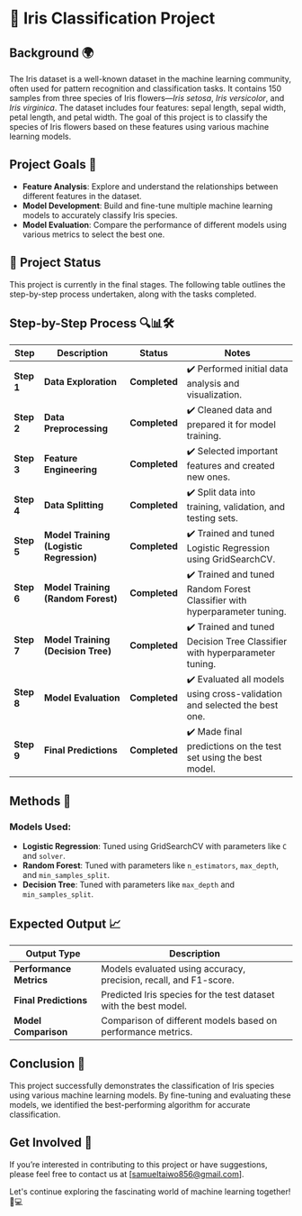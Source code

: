 # 🌸 Iris Classification Project

## Background 🌍
The Iris dataset is a well-known dataset in the machine learning community, often used for pattern recognition and classification tasks. It contains 150 samples from three species of Iris flowers—*Iris setosa*, *Iris versicolor*, and *Iris virginica*. The dataset includes four features: sepal length, sepal width, petal length, and petal width. The goal of this project is to classify the species of Iris flowers based on these features using various machine learning models.

## Project Goals 🎯
- **Feature Analysis**: Explore and understand the relationships between different features in the dataset.
- **Model Development**: Build and fine-tune multiple machine learning models to accurately classify Iris species.
- **Model Evaluation**: Compare the performance of different models using various metrics to select the best one.

## 📌 Project Status
This project is currently in the final stages. The following table outlines the step-by-step process undertaken, along with the tasks completed.

## Step-by-Step Process 🔍📊🛠️

| Step | Description | Status | Notes |
|------|-------------|--------|-------|
| **Step 1** | **Data Exploration** | **Completed** | ✔️ Performed initial data analysis and visualization. |
| **Step 2** | **Data Preprocessing** | **Completed** | ✔️ Cleaned data and prepared it for model training. |
| **Step 3** | **Feature Engineering** | **Completed** | ✔️ Selected important features and created new ones. |
| **Step 4** | **Data Splitting** | **Completed** | ✔️ Split data into training, validation, and testing sets. |
| **Step 5** | **Model Training (Logistic Regression)** | **Completed** | ✔️ Trained and tuned Logistic Regression using GridSearchCV. |
| **Step 6** | **Model Training (Random Forest)** | **Completed** | ✔️ Trained and tuned Random Forest Classifier with hyperparameter tuning. |
| **Step 7** | **Model Training (Decision Tree)** | **Completed** | ✔️ Trained and tuned Decision Tree Classifier with hyperparameter tuning. |
| **Step 8** | **Model Evaluation** | **Completed** | ✔️ Evaluated all models using cross-validation and selected the best one. |
| **Step 9** | **Final Predictions** | **Completed** | ✔️ Made final predictions on the test set using the best model. |

## Methods 🔧

### Models Used:
- **Logistic Regression**: Tuned using GridSearchCV with parameters like `C` and `solver`.
- **Random Forest**: Tuned with parameters like `n_estimators`, `max_depth`, and `min_samples_split`.
- **Decision Tree**: Tuned with parameters like `max_depth` and `min_samples_split`.

## Expected Output 📈

| Output Type | Description |
|-------------|-------------|
| **Performance Metrics** | Models evaluated using accuracy, precision, recall, and F1-score. |
| **Final Predictions** | Predicted Iris species for the test dataset with the best model. |
| **Model Comparison** | Comparison of different models based on performance metrics. |

## Conclusion 🎯
This project successfully demonstrates the classification of Iris species using various machine learning models. By fine-tuning and evaluating these models, we identified the best-performing algorithm for accurate classification.

## Get Involved 🚀
If you’re interested in contributing to this project or have suggestions, please feel free to contact us at [samueltaiwo856@gmail.com].

Let's continue exploring the fascinating world of machine learning together! 🌸💻
